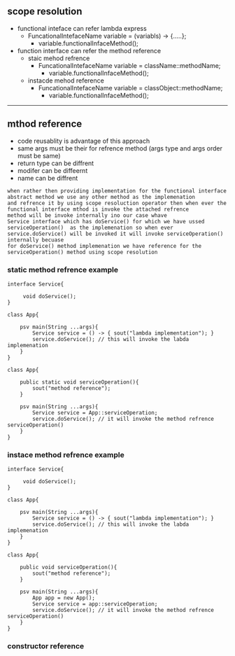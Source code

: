 ## scope resolution 

* functional inteface can refer lambda express 
	* FuncationalIntefaceName variable = (variabls) -> {.....};
		* variable.functionalInfaceMethod();
* function interface can refer the method reference 
	* staic mehod refrence 
		* FuncationalIntefaceName variable = className::methodName;
	  		* variable.functionalInfaceMethod();
	* instacde mehod reference 
		* FuncationalIntefaceName variable = classObject::methodName;
	  		* variable.functionalInfaceMethod();
---

## mthod reference 
* code reusablity is advantage of this approach 
* same args must be their for refrence method (args type and args order must be same)
* return type can be diffrent 
* modifer can be diffeernt 
* name can be diffrent 

```
when rather then providing implementation for the functional interface abstract method we use any other method as the implemenation 
and refrence it by using scope resoluction operator then when ever the functional interface mthod is invoke the attached refrence 
method will be invoke internally ino our case whave 
Service interface which has doService() for which we have ussed serviceOperation()  as the implemenation so when ever 
service.doService() will be invoked it will invoke serviceOperation() internally becuase 
for doService() method implemenation we have reference for the serviceOperation() method using scope resolution 

```
### static method refrence example 
```
interface Service{

	 void doService();
}

class App{

	psv main(String ...args){
		Service service = () -> { sout("lambda implementation"); }
		service.doService(); // this will invoke the labda implemenation 
	}
}

class App{

	public static void serviceOperation(){
		sout("method reference");
	}

	psv main(String ...args){
		Service service = App::serviceOperation;
		service.doService(); // it will invoke the method refrence serviceOperation()
	}
}
```
### instace method refrence example 
```
interface Service{

	 void doService();
}

class App{

	psv main(String ...args){
		Service service = () -> { sout("lambda implementation"); }
		service.doService(); // this will invoke the labda implemenation 
	}
}

class App{

	public void serviceOperation(){
		sout("method reference");
	}

	psv main(String ...args){
		App app = new App();
		Service service = app::serviceOperation; 
		service.doService(); // it will invoke the method refrence serviceOperation()
	}
}
```

### constructor reference 

